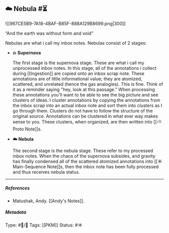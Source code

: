 ## ☁️ Nebula #⏳ 

![[967CE5B9-7A18-4BAF-B85F-888A129B8699.png|300]]

“And the earth was without form and void”

Nebulas are what i call my inbox notes. Nebulas consist of 2 stages:

- **💥 Supernova**
	
	The first stage is the supernova stage. These are what i call my unprocessed inbox notes. In this stage, all of the annotations i collect during [[Ingestion]] are copied onto an inbox scrap note. These annotations are of little informational value; they are atomized, scattered, and unrelated (hence the gas analogies). This is fine. Think of it as a reminder saying "hey, look at this passage." When processing these annotations you'll want to be able to see the big picture and see clusters of ideas. I cluster annotations by copying the annotations from the inbox scrap into an actual inbox note and sort them into clusters as I go through them. Clusters do not have to follow the structure of the original source. Annotations can be clustered in what ever way makes sense to you. These clusters, when organized, are then written into [[⛅️ Proto Note]]s.

- **☁️ Nebula**
	
	The second stage is the nebula stage. These refer to my processed inbox notes. When the chaos of the supernova subsides, and gravity has finally condensed all of the scattered atomized annotations into [[☀️ Main-Sequence Note]]s, then the inbox note has been fully processed and thus receives nebula status.

___

##### References

- Matushak, Andy. [[Andy's Notes]].

##### Metadata
Type: #🔵/🔵 
Tags: [[PKM]] 
Status: #☀️ 